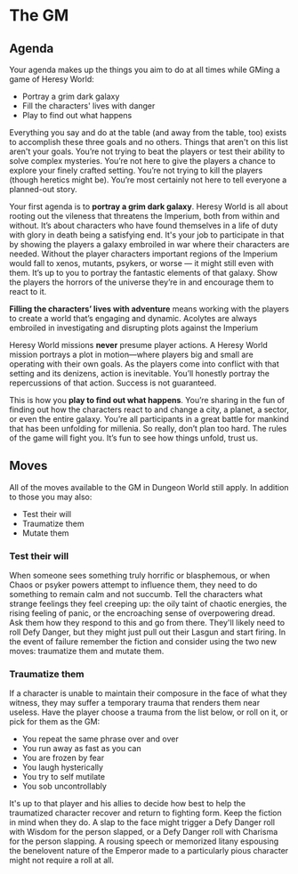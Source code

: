 # The GM

## Agenda
Your agenda makes up the things you aim to do at all times while GMing a game of Heresy World:

  - Portray a grim dark galaxy
  - Fill the characters' lives with danger
  - Play to find out what happens

Everything you say and do at the table (and away from the table, too) exists to accomplish these three goals and no others. Things that aren't on this list aren't your goals. You’re not trying to beat the players or test their ability to solve complex mysteries. You’re not here to give the players a chance to explore your finely crafted setting. You’re not trying to kill the players (though heretics might be). You’re most certainly not here to tell everyone a planned-out story.

Your first agenda is to **portray a grim dark galaxy**. Heresy World is all about rooting out the vileness that threatens the Imperium, both from within and without. It’s about characters who have found themselves in a life of duty with glory in death being a satisfying end. It's your job to participate in that by showing the players a galaxy embroiled in war where their characters are needed. Without the player characters important regions of the Imperium would fall to xenos, mutants, psykers, or worse — it might still even with them. It’s up to you to portray the fantastic elements of that galaxy. Show the players the horrors of the universe they’re in and encourage them to react to it.

**Filling the characters’ lives with adventure** means working with the players to create a world that’s engaging and dynamic. Acolytes are always embroiled in investigating and disrupting plots against the Imperium

Heresy World missions **never** presume player actions. A Heresy World mission portrays a plot in motion—where players big and small are operating with their own goals. As the players come into conflict with that setting and its denizens, action is inevitable. You’ll honestly portray the repercussions of that action. Success is not guaranteed.

This is how you **play to find out what happens**. You’re sharing in the fun of finding out how the characters react to and change a city, a planet, a sector, or even the entire galaxy. You’re all participants in a great battle for mankind that has been unfolding for millenia. So really, don’t plan too hard. The rules of the game will fight you. It’s fun to see how things unfold, trust us.

## Moves
All of the moves available to the GM in Dungeon World still apply. In addition to those you may also:

  - Test their will
  - Traumatize them
  - Mutate them


### Test their will
When someone sees something truly horrific or blasphemous, or when Chaos or psyker powers attempt to influence them, they need to do something to remain calm and not succumb. Tell the characters what strange feelings they feel creeping up: the oily taint of chaotic energies, the rising feeling of panic, or the encroaching sense of overpowering dread. Ask them how they respond to this and go from there. They'll likely need to roll Defy Danger, but they might just pull out their Lasgun and start firing. In the event of failure remember the fiction and consider using the two new moves: traumatize them and mutate them.

### Traumatize them
If a character is unable to maintain their composure in the face of what they witness, they may suffer a temporary trauma that renders them near useless. Have the player choose a trauma from the list below, or roll on it, or pick for them as the GM:

  - You repeat the same phrase over and over
  - You run away as fast as you can
  - You are frozen by fear
  - You laugh hysterically
  - You try to self mutilate
  - You sob uncontrollably

It's up to that player and his allies to decide how best to help the traumatized character recover and return to fighting form. Keep the fiction in mind when they do. A slap to the face might trigger a Defy Danger roll with Wisdom for the person slapped, or a Defy Danger roll with Charisma for the person slapping. A rousing speech or memorized litany espousing the benelovent nature of the Emperor made to a particularly pious character might not require a roll at all.
